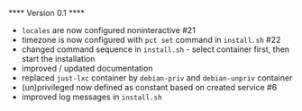 **** Version 0.1 ****
- `locales` are now configured noninteractive #21
- timezone is now configured with `pct set` command in `install.sh` #22
- changed command sequence in `install.sh` - select container first, then start the installation
- improved / updated documentation
- replaced `just-lxc` container by `debian-priv` and `debian-unpriv` container
- (un)privileged now defined as constant based on created service #6
- improved log messages in `install.sh`